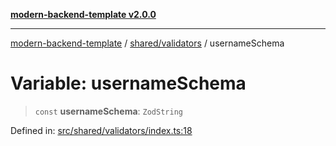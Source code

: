 [**modern-backend-template v2.0.0**](../../../README.md)

***

[modern-backend-template](../../../modules.md) / [shared/validators](../README.md) / usernameSchema

# Variable: usernameSchema

> `const` **usernameSchema**: `ZodString`

Defined in: [src/shared/validators/index.ts:18](https://github.com/maemreyo/saas-4cus-nodejs/blob/1a77de11cd6eaefe66c31c7f5de281673fc25ce5/src/shared/validators/index.ts#L18)
